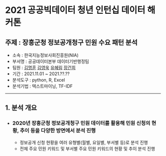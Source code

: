 # 2021 공공빅데이터 청년 인턴십 데이터 해커톤
주제 : 장흥군청 정보공개청구 민원 수요 패턴 분석
-------------
* 소속 : 한국지능정보사회진흥원(NIA)
* 부서명 : 공공데이터본부 데이터기반행정팀 
* 팀원 : [김명훈](https://github.com/minghoona) [김영욱](https://github.com/kjfms) [유혜림](https://github.com/YuHyeRim) [장건희](https://github.com/kuma987)
* 기간 : 2021.11.01 ~ 2021.??.??
* 분석도구 : python, R, Excel
* 분석기법 : 텍스트마이닝, TF-IDF

* * *

## 1. 분석 개요
- ### 2020년 장흥군청 정보공개청구 민원 데이터를 활용해 민원 신청의 현황, 추이 등을 다양한 방면에서 분석 진행
  - 정보공개 신청 현황을 여러 유형별(월별, 요일별, 부서별 등)로 분석 진행
  - 전체 주요 민원 키워드 및 부서별 주요 민원 키워드의 현황 및 추이 분석 진행 
